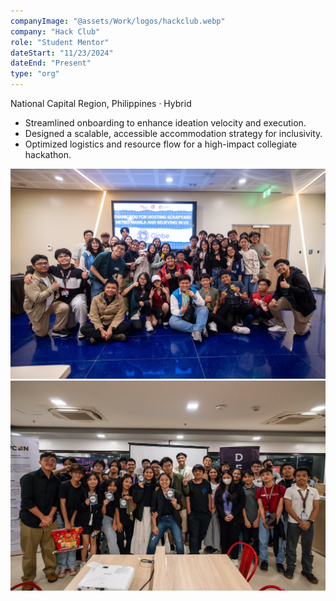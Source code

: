 ```yaml
---
companyImage: "@assets/Work/logos/hackclub.webp"
company: "Hack Club"
role: "Student Mentor"
dateStart: "11/23/2024"
dateEnd: "Present"
type: "org"
---
```


National Capital Region, Philippines · Hybrid

- Streamlined onboarding to enhance ideation velocity and execution.
- Designed a scalable, accessible accommodation strategy for inclusivity.
- Optimized logistics and resource flow for a high-impact collegiate hackathon.

<div class="flex flex-col md:flex-row items-start md:items-center gap-6">
    <div class="flex-wrap w-11/12 md:w-1/3">
        <img src="/src/assets/work/orgs/external/HackClub2.webp" alt="GDG Cloud" class="shadow-md rounded-md">
    </div>
    <div class="flex-wrap w-11/12 md:w-1/3">
        <img src="/src/assets/work/orgs/external/HackClub1.webp" alt="GDG Cloud" class="shadow-md rounded-md">
    </div>
</div>
